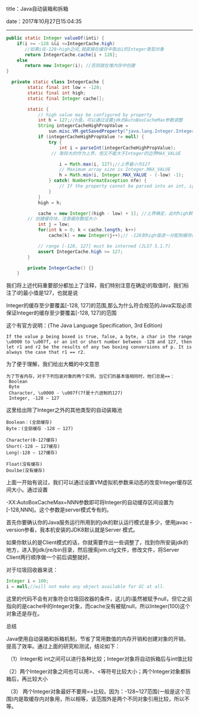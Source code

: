title：Java自动装箱和拆箱

date：2017年10月27日15:04:35



---







```java
public static Integer valueOf(inti) {    
    if(i >= -128 &&i <=IntegerCache.high)    
       //如果i在-128~high之间,就直接在缓存中取出i的Integer类型对象  
       return IntegerCache.cache[i + 128];    
    else  
       return new Integer(i); //否则就在堆内存中创建   
}    
```



```java
  private static class IntegerCache {
        static final int low = -128;
        static final int high;
        static final Integer cache[];

        static {
            // high value may be configured by property
            int h = 127;//h值，可以通过设置jdk的AutoBoxCacheMax参数调整
            String integerCacheHighPropValue =
                sun.misc.VM.getSavedProperty("java.lang.Integer.IntegerCache.high");
            if (integerCacheHighPropValue != null) {
                try {
                    int i = parseInt(integerCacheHighPropValue);
                 // 取较大的作为上界，但又不能大于Integer的边界MAX_VALUE  

                    i = Math.max(i, 127);//上界最小为127
                    // Maximum array size is Integer.MAX_VALUE
                    h = Math.min(i, Integer.MAX_VALUE - (-low) -1);
                } catch( NumberFormatException nfe) {
                    // If the property cannot be parsed into an int, ignore it.
                }
            }
            high = h;

            cache = new Integer[(high - low) + 1]; //上界确定，此时high默认一般是127  
        // 创建缓存块，注意缓存数组大小  
            int j = low;
            for(int k = 0; k < cache.length; k++)
                cache[k] = new Integer(j++);// -128到high值逐一分配到缓存数组  

            // range [-128, 127] must be interned (JLS7 5.1.7)
            assert IntegerCache.high >= 127;
        }

        private IntegerCache() {}
    }

```

我们将上述代码重要部分都加上了注释，我们特别注意在确定i的取值时，我们标注了i的最小值是127，也就是说

Integer的缓存至少要覆盖[-128, 127]的范围,那么为什么符合规范的Java实现必须保证Integer的缓存至少要覆盖[-128, 127]的范围

这个有官方说明：(The Java Language Specification, 3rd Edition)

```
If the value p being boxed is true, false, a byte, a char in the range \u0000 to \u007f, or an int or short number between -128 and 127, then let r1 and r2 be the results of any two boxing conversions of p. It is always the case that r1 == r2.
```

为了便于理解，我们给出大概的中文意思

```
为了节省内存，对于下列包装对象的两个实例，当它们的基本值相同时，他们总是==：  
 Boolean  
 Byte  
 Character, \u0000 - \u007f(7f是十六进制的127)  
 Integer, -128 — 127  
```

这里给出除了Integer之外的其他类型的自动装箱池

```
Boolean：(全部缓存)
Byte：(全部缓存 -128 — 127)

Character(0-127缓存)
Short(-128 — 127缓存)
Long(-128 — 127缓存)

Float(没有缓存)
Doulbe(没有缓存)
```

上面一开始有说过，我们可以通过设置VM虚拟机参数来动态的改变Integer缓存区间大小。通过设置

-XX:AutoBoxCacheMax=NNN参数即可将Integer的自动缓存区间设置为[-128,NNN]。这个参数是server模式专有的。

首先你要确认你的Java服务运行所用到的jdk的默认运行模式是多少，使用javac -version参看，我本机安装的JDK8默认就是Server 模式。

如果你默认的是Client模式的话，你就需要作出一些调整了，找到你所安装jdk的地方，进入到jdk/jre/bin目录，然后搜索jvm.cfg文件，修改文件，将Server Client两行顺序做一个前后调整就好。



对于垃圾回收器来说：

```java
Integer i = 100;     
i = null;//will not make any object available for GC at all.  
```

这里的代码不会有对象符合垃圾回收器的条件，这儿的i虽然被赋予null，但它之前指向的是cache中的Integer对象，而cache没有被赋null，所以Integer(100)这个对象还是存在。



总结

   Java使用自动装箱和拆箱机制，节省了常用数值的内存开销和创建对象的开销，提高了效率。通过上面的研究和测试，结论如下：

​        （1）Integer和 int之间可以进行各种比较；Integer对象将自动拆箱后与int值比较

​        （2）两个Integer对象之间也可以用>、<等符号比较大小；两个Integer对象都拆箱后，再比较大小

​        （3） 两个Integer对象最好不要用==比较。因为：-128~127范围(一般是这个范围)内是取缓存内对象用，所以相等，该范围外是两个不同对象引用比较，所以不等。